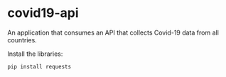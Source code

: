 # covid19-api

An application that consumes an API that collects Covid-19 data from all countries.

Install the libraries:
```
pip install requests
```